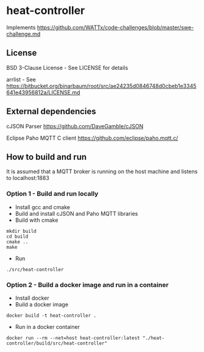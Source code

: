 # heat-controller
Implements https://github.com/WATTx/code-challenges/blob/master/swe-challenge.md

## License
BSD 3-Clause License - See LICENSE for details

arrlist - See https://bitbucket.org/binarbaum/root/src/ae24235d0846748d0cbeb1e3345641e43956812a/LICENSE.md

## External dependencies
cJSON Parser https://github.com/DaveGamble/cJSON

Eclipse Paho MQTT C client https://github.com/eclipse/paho.mqtt.c/

## How to build and run
It is assumed that a MQTT broker is running on the host machine and listens to localhost:1883
### Option 1 - Build and run locally
 * Install gcc and cmake
 * Build and install cJSON and Paho MQTT libraries
 * Build with cmake
```
mkdir build
cd build
cmake ..
make
```
 * Run
```
./src/heat-controller
```
### Option 2 - Build a docker image and run in a container
 * Install docker
 * Build a docker image
```
docker build -t heat-controller .
```
 * Run in a docker container
```
docker run --rm --net=host heat-controller:latest "./heat-controller/build/src/heat-controller"
```
